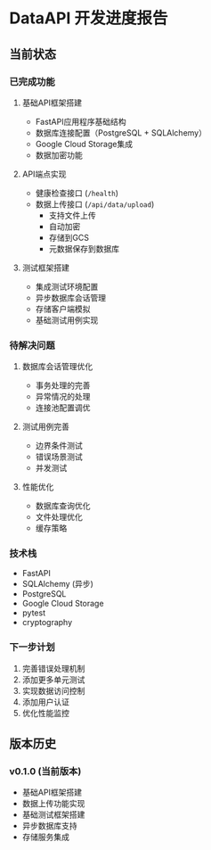 # DataAPI 开发进度报告

## 当前状态

### 已完成功能
1. 基础API框架搭建
   - FastAPI应用程序基础结构
   - 数据库连接配置（PostgreSQL + SQLAlchemy）
   - Google Cloud Storage集成
   - 数据加密功能

2. API端点实现
   - 健康检查接口 (`/health`)
   - 数据上传接口 (`/api/data/upload`)
     - 支持文件上传
     - 自动加密
     - 存储到GCS
     - 元数据保存到数据库

3. 测试框架搭建
   - 集成测试环境配置
   - 异步数据库会话管理
   - 存储客户端模拟
   - 基础测试用例实现

### 待解决问题
1. 数据库会话管理优化
   - 事务处理的完善
   - 异常情况的处理
   - 连接池配置调优

2. 测试用例完善
   - 边界条件测试
   - 错误场景测试
   - 并发测试

3. 性能优化
   - 数据库查询优化
   - 文件处理优化
   - 缓存策略

### 技术栈
- FastAPI
- SQLAlchemy (异步)
- PostgreSQL
- Google Cloud Storage
- pytest
- cryptography

### 下一步计划
1. 完善错误处理机制
2. 添加更多单元测试
3. 实现数据访问控制
4. 添加用户认证
5. 优化性能监控

## 版本历史

### v0.1.0 (当前版本)
- 基础API框架搭建
- 数据上传功能实现
- 基础测试框架搭建
- 异步数据库支持
- 存储服务集成 